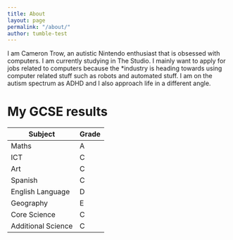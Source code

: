 ```yaml
---
title: About
layout: page
permalink: "/about/"
author: tumble-test
---
```


I am Cameron Trow, an autistic Nintendo enthusiast that is obsessed with computers. I am currently studying in The Studio.  I mainly want to apply for jobs related to computers because the *industry is heading towards using computer related stuff such as robots and automated stuff. I am on the autism spectrum as ADHD and I also approach life in a different angle.

My GCSE results
===
|Subject|Grade|
|---|---|
|Maths|A|
|ICT|C|
|Art|C|
|Spanish|C|
|English Language|D|
|Geography|E|
|Core Science|C|
|Additional Science|C|
